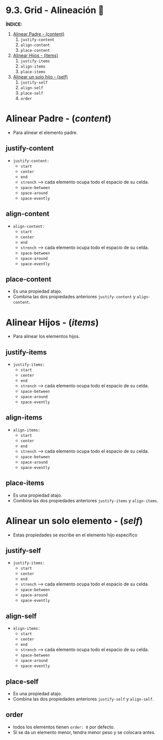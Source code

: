 # 9.3. Grid - Alineación 🐻

**ÍNDICE:**

1. [Alinear Padre - (content)](#content)
   1. `justify-content`
   2. `align-content`
   3. `place-content`
2. [Alinear Hijos - (items)](#items)
   1. `justify-items`
   2. `align-items`
   3. `place-items`
3. [Alinear un solo hijo - (self)](#self)
   1. `justify-self`
   2. `align-self`
   3. `place-self`
   4. `order`

# Alinear Padre - (_content_)<a name='content'></a>

- Para alinear el elemento padre.

## justify-content

- `justify-content:`
  - `start`
  - `center`
  - `end`
  - `strench` --> cada elemento ocupa todo el espacio de su celda.
  - `space-between`
  - `space-around`
  - `space-evently`

## align-content

- `align-content:`
  - `start`
  - `center`
  - `end`
  - `strench` --> cada elemento ocupa todo el espacio de su celda.
  - `space-between`
  - `space-around`
  - `space-evently`

## place-content

- Es una propiedad atajo.
- Combina las dos propiedades anteriores `justify-content` y `align-content`.

# Alinear Hijos - (_items_)<a name='items'></a>

- Para alinear los elementos hijos.

## justify-items

- `justify-items:`
  - `start`
  - `center`
  - `end`
  - `strench` --> cada elemento ocupa todo el espacio de su celda.
  - `space-between`
  - `space-around`
  - `space-evently`

## align-items

- `align-items:`
  - `start`
  - `center`
  - `end`
  - `strench` --> cada elemento ocupa todo el espacio de su celda.
  - `space-between`
  - `space-around`
  - `space-evently`

## place-items

- Es una propiedad atajo.
- Combina las dos propiedades anteriores `justify-items` y `align-items`.

# Alinear un solo elemento - (_self_)<a name='self'></a>

- Estas propiedades se escribe en el elemento hijo específico

## justify-self

- `justify-items:`
  - `start`
  - `center`
  - `end`
  - `strench` --> cada elemento ocupa todo el espacio de su celda.
  - `space-between`
  - `space-around`
  - `space-evently`

## align-self

- `align-items:`
  - `start`
  - `center`
  - `end`
  - `strench` --> cada elemento ocupa todo el espacio de su celda.
  - `space-between`
  - `space-around`
  - `space-evently`

## place-self

- Es una propiedad atajo.
- Combina las dos propiedades anteriores `justify-self` y `align-self`.

## order

- todos los elementos tienen `order: 0` por defecto.
- Si se da un elemento menor, tendra menor peso y se colocara antes.
